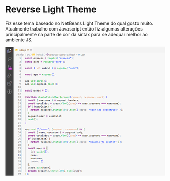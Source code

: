 # Reverse Light Theme

Fiz esse tema baseado no NetBeans Light Theme do qual gosto muito.
Atualmente trabalho com Javascript então fiz algumas alterações principalmente 
na parte de cor da sintax para se adequar melhor ao ambiente JS.


![Reverse Light](reverse-light.png)

